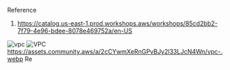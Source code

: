 Reference
1. <https://catalog.us-east-1.prod.workshops.aws/workshops/85cd2bb2-7f79-4e96-bdee-8078e469752a/en-US>


![vpc](https://github.com/mir-owahed/DevOps-tutorial/assets/133110800/7421ed1e-4543-40ca-87b4-97efe9ee0cd8)
![VPC]("E:\comp-ndl-mir\Documents-mir-ndl-desk\Documents-mir\mir\devops-mir\vpc-.webp")
<https://assets.community.aws/a/2cCYwmXeRnGPvBJy2l33LJcN4Wn/vpc-.webp>
Re
